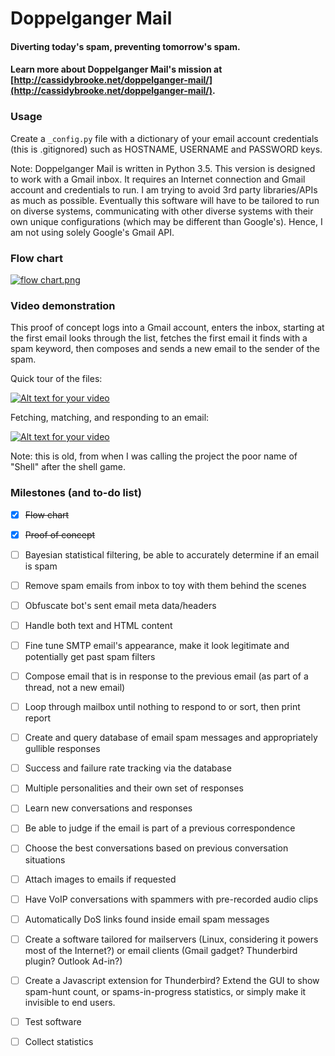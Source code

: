 # Doppelganger Mail
#### Diverting today's spam, preventing tomorrow's spam.

#### Learn more about Doppelganger Mail's mission at [http://cassidybrooke.net/doppelganger-mail/](http://cassidybrooke.net/doppelganger-mail/).

### Usage

Create a `_config.py` file with a dictionary of your email account credentials (this is .gitignored) such as HOSTNAME, USERNAME and PASSWORD keys.

Note: Doppelganger Mail is written in Python 3.5. This version is designed to work with a Gmail inbox. It requires an Internet connection and Gmail account and credentials to run. I am trying to avoid 3rd party libraries/APIs as much as possible. Eventually this software will have to be tailored to run on diverse systems, communicating with other diverse systems with their own unique configurations (which may be different than Google's). Hence, I am not using solely Google's Gmail API.

### Flow chart

[![flow chart.png](http://s10.postimg.org/4czq6yyk9/flow_chart.png)](http://postimg.org/image/d80khhncl/)

### Video demonstration

This proof of concept logs into a Gmail account, enters the inbox, starting at the first email looks through the list, fetches the first email it finds with a spam keyword, then composes and sends a new email to the sender of the spam.

Quick tour of the files:

[![Alt text for your video](http://img.youtube.com/vi/HqinRVduHdA/0.jpg)](http://www.youtube.com/watch?v=HqinRVduHdA)

Fetching, matching, and responding to an email:

[![Alt text for your video](http://img.youtube.com/vi/p-Qi0shD78Y/0.jpg)](http://www.youtube.com/watch?v=p-Qi0shD78Y)

Note: this is old, from when I was calling the project the poor name of "Shell" after the shell game. 

### Milestones (and to-do list)

- [x] ~~Flow chart~~
- [x] ~~Proof of concept~~
- [ ] Bayesian statistical filtering, be able to accurately determine if an email is spam
- [ ] Remove spam emails from inbox to toy with them behind the scenes
- [ ] Obfuscate bot's sent email meta data/headers
- [ ] Handle both text and HTML content
- [ ] Fine tune SMTP email's appearance, make it look legitimate and potentially get past spam filters
- [ ] Compose email that is in response to the previous email (as part of a thread, not a new email)
- [ ] Loop through mailbox until nothing to respond to or sort, then print report
- [ ] Create and query database of email spam messages and appropriately gullible responses
- [ ] Success and failure rate tracking via the database
- [ ] Multiple personalities and their own set of responses
- [ ] Learn new conversations and responses
- [ ] Be able to judge if the email is part of a previous correspondence
- [ ] Choose the best conversations based on previous conversation situations
- [ ] Attach images to emails if requested
- [ ] Have VoIP conversations with spammers with pre-recorded audio clips
- [ ] Automatically DoS links found inside email spam messages
- [ ] Create a software tailored for mailservers (Linux, considering it powers most of the Internet?) or email clients (Gmail gadget? Thunderbird plugin? Outlook Ad-in?)
- [ ] Create a Javascript extension for Thunderbird? Extend the GUI to show spam-hunt count, or spams-in-progress statistics, or simply make it invisible to end users.
- [ ] Test software
- [ ] Collect statistics

